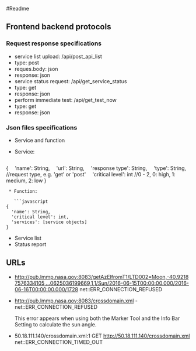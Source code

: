 #Readme
## Frontend backend protocols
### Request response specifications
* service list upload: /api/post_api_list
 * type: post
 * reques.body: json
 * response: json
* service status request: /api/get_service_status
 * type: get
 * response: json
* perform immediate test: /api/get_test_now
 * type: get
 * response: json
 
### Json files specifications
* Service and function
 * Service:
 
   ```javascript
{
  'name': String, 
  'url': String,
  'response type': String,
  'type': String, //request type, e.g. 'get' or 'post'
  'critical level': int //0 - 2, 0: high, 1: medium, 2: low
}
```
 * Function:
 
   ```javascript
{
  'name': String,
  'critical level': int,
  'services': [service objects]
}
```
* Service list
* Status report

## URLs
* http://pub.lmmp.nasa.gov:8083/getAzElfromT1/LTD002=Moon,-40.92187576334105,…0625036199669,1,1/Sun/2016-06-15T00:00:00.000/2016-06-16T00:00:00.000/1728 net::ERR_CONNECTION_REFUSED

* http://pub.lmmp.nasa.gov:8083/crossdomain.xml - net::ERR_CONNECTION_REFUSED 

   This error appears when using both the Marker Tool and the Info Bar Setting to calculate the sun angle.

* 50.18.111.140/crossdomain.xml:1 GET http://50.18.111.140/crossdomain.xml  net::ERR_CONNECTION_TIMED_OUT 

